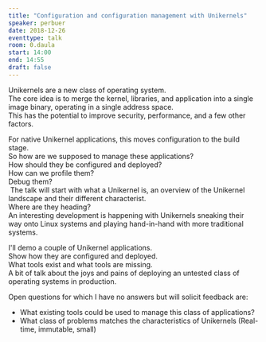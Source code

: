 ```yaml
---
title: "Configuration and configuration management with Unikernels"
speaker: perbuer
date: 2018-12-26
eventtype: talk
room: 0.daula
start: 14:00
end: 14:55
draft: false
---
```


Unikernels are a new class of operating system.  
The core idea is to merge the kernel, libraries, and application into a single image binary, operating in a single address space.  
This has the potential to improve security, performance, and a few other factors.  

For native Unikernel applications, this moves configuration to the build stage.  
So how are we supposed to manage these applications?  
How should they be configured and deployed?  
How can we profile them?  
Debug them?  
 The talk will start with what a Unikernel is, an overview of the Unikernel landscape and their different characterist.  
Where are they heading?  
An interesting development is happening with Unikernels sneaking their way onto Linux systems and playing hand-in-hand with more traditional systems.  

I'll demo a couple of Unikernel applications.  
Show how they are configured and deployed.  
What tools exist and what tools are missing.  
A bit of talk about the joys and pains of deploying an untested class of operating systems in production.  

Open questions for which I have no answers but will solicit feedback are:

- What existing tools could be used to manage this class of applications?
- What class of problems matches the characteristics of Unikernels (Real-time, immutable, small)

